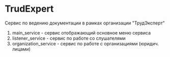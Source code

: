 # TrudExpert
Сервис по ведению документации в рамках организации "ТрудЭксперт"

1) main_service - сервис отображающий основное меню сервиса
2) listener_service - сервис по работе со слушателями
3) organization_service - сервис по работе с организациями (юридич. лицами)
